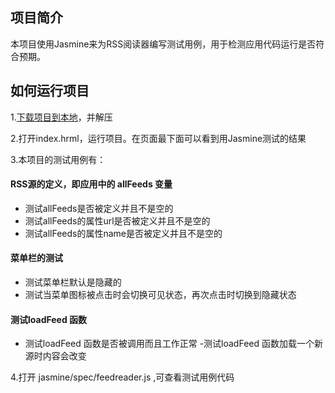 ## 项目简介

本项目使用Jasmine来为RSS阅读器编写测试用例，用于检测应用代码运行是否符合预期。

## 如何运行项目

1.[下载项目到本地](https://github.com/liaozeen/FeedReaderTesting/archive/master.zip)，并解压

2.打开index.hrml，运行项目。在页面最下面可以看到用Jasmine测试的结果

3.本项目的测试用例有：
#### RSS源的定义，即应用中的 allFeeds 变量
- 测试allFeeds是否被定义并且不是空的
- 测试allFeeds的属性url是否被定义并且不是空的
- 测试allFeeds的属性name是否被定义并且不是空的

#### 菜单栏的测试
- 测试菜单栏默认是隐藏的
- 测试当菜单图标被点击时会切换可见状态，再次点击时切换到隐藏状态

#### 测试loadFeed 函数
- 测试loadFeed 函数是否被调用而且工作正常
-测试loadFeed 函数加载一个新源时内容会改变

4.打开 jasmine/spec/feedreader.js ,可查看测试用例代码